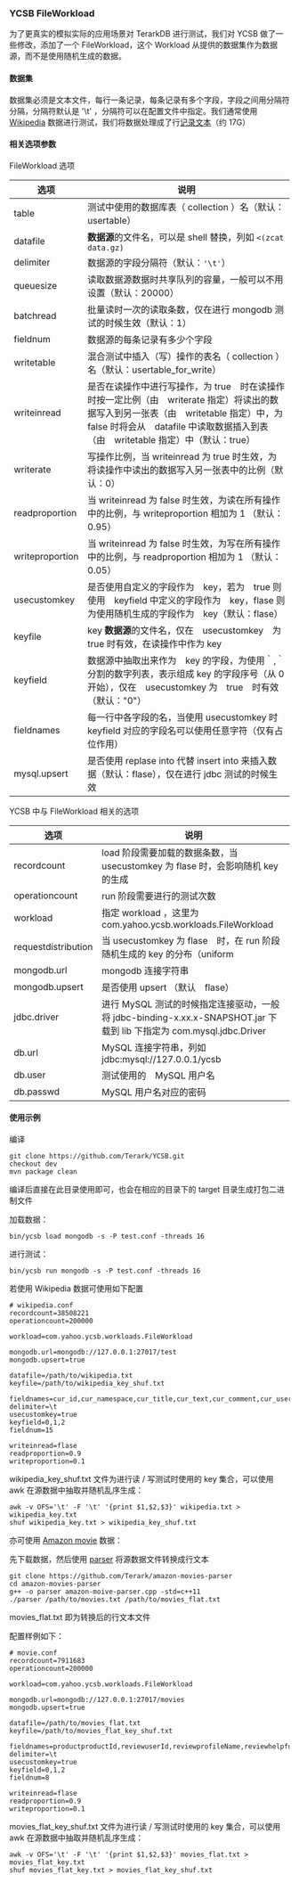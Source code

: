 ### YCSB FileWorkload

为了更真实的模拟实际的应用场景对 TerarkDB 进行测试，我们对 YCSB 做了一些修改，添加了一个 FileWorkload，这个 Workload 从提供的数据集作为数据源，而不是使用随机生成的数据。

#### 数据集
数据集必须是文本文件，每行一条记录，每条记录有多个字段，字段之间用分隔符分隔，分隔符默认是 '\t' ，分隔符可以在配置文件中指定。我们通常使用 [Wikipedia](https://dumps.wikimedia.org/backup-index.html) 数据进行测试，我们将数据处理成了行[记录文本](http://terark-downloads.oss-cn-qingdao.aliyuncs.com/attachments/wikipedia.txt.tar.xz)（约 17G）

#### 相关选项参数

FileWorkload 选项

| 选项 | 说明 |
| ----- | ----- |
| table | 测试中使用的数据库表（ collection ）名（默认：usertable） |
| datafile | **数据源**的文件名，可以是 shell 替换，列如 `<(zcat data.gz)` |
| delimiter | 数据源的字段分隔符（默认：`'\t'`） |
| queuesize | 读取数据源数据时共享队列的容量，一般可以不用设置（默认：20000） |
| batchread | 批量读时一次的读取条数，仅在进行 mongodb 测试的时候生效（默认：1） |
| fieldnum　| 数据源的每条记录有多少个字段　|
| writetable | 混合测试中插入（写）操作的表名（ collection ）名（默认：usertable_for_write） |
| writeinread | 是否在读操作中进行写操作，为 true　时在读操作时按一定比例（由　writerate 指定）将读出的数据写入到另一张表（由　writetable 指定）中，为 false 时将会从　datafile 中读取数据插入到表（由　writetable 指定）中（默认：true） |
| writerate | 写操作比例，当 writeinread 为 true 时生效，为将读操作中读出的数据写入另一张表中的比例（默认：0） |
| readproportion | 当 writeinread 为 false 时生效，为读在所有操作中的比例，与 writeproportion 相加为 1 （默认：0.95）|
| writeproportion | 当 writeinread 为 false 时生效，为写在所有操作中的比例，与 readproportion 相加为 1 （默认：0.05）|
| usecustomkey | 是否使用自定义的字段作为　key，若为　true 则使用　keyfield 中定义的字段作为　key，flase 则为使用随机生成的字段作为　key（默认：flase） |
| keyfile | key **数据源**的文件名，仅在　usecustomkey　为 true 时有效，在读操作中作为 key |
| keyfield | 数据源中抽取出来作为　key 的字段，为使用｀,｀分割的数字列表，表示组成 key 的字段序号（从 0　开始），仅在　usecustomkey 为　true　时有效（默认："0"） |
| fieldnames | 每一行中各字段的名，当使用 usecustomkey 时 keyfield 对应的字段名可以使用任意字符（仅有占位作用） |
| mysql.upsert | 是否使用 replase into 代替 insert into 来插入数据（默认：flase），仅在进行 jdbc 测试的时候生效 |


YCSB 中与 FileWorkload 相关的选项

| 选项 | 说明 |
| ----- | ----- |
| recordcount | load 阶段需要加载的数据条数，当 usecustomkey 为 flase 时，会影响随机 key 的生成 |
| operationcount | run 阶段需要进行的测试次数 |
| workload | 指定 workload ，这里为 com.yahoo.ycsb.workloads.FileWorkload |
| requestdistribution | 当 usecustomkey 为 flase　时，在 run 阶段随机生成的 key 的分布（uniform | zipfian）（默认：uniform ） |
| mongodb.url | mongodb 连接字符串 |
| mongodb.upsert | 是否使用 upsert （默认　flase）|
| jdbc.driver | 进行 MySQL 测试的时候指定连接驱动，一般将 jdbc-binding-x.xx.x-SNAPSHOT.jar 下载到 lib 下指定为 com.mysql.jdbc.Driver |
| db.url | MySQL 连接字符串，列如 jdbc:mysql://127.0.0.1/ycsb |
| db.user | 测试使用的　MySQL 用户名 |
| db.passwd | MySQL 用户名对应的密码 |


#### 使用示例

编译
```
git clone https://github.com/Terark/YCSB.git
checkout dev
mvn package clean
```

编译后直接在此目录使用即可，也会在相应的目录下的 target 目录生成打包二进制文件

加载数据：
```
bin/ycsb load mongodb -s -P test.conf -threads 16
```

进行测试：
```
bin/ycsb run mongodb -s -P test.conf -threads 16
```

若使用 Wikipedia 数据可使用如下配置

```
# wikipedia.conf
recordcount=38508221
operationcount=200000
 
workload=com.yahoo.ycsb.workloads.FileWorkload 
 
mongodb.url=mongodb://127.0.0.1:27017/test
mongodb.upsert=true
 
datafile=/path/to/wikipedia.txt
keyfile=/path/to/wikipedia_key_shuf.txt
 
fieldnames=cur_id,cur_namespace,cur_title,cur_text,cur_comment,cur_user,cur_user_text,cur_timestamp,cur_restrictions,cur_counter,cur_is_redirect,cur_minor_edit,cur_random,cur_touched,inverse_timestamp
delimiter=\t
usecustomkey=true
keyfield=0,1,2
fieldnum=15
 
writeinread=flase
readproportion=0.9
writeproportion=0.1
```

wikipedia_key_shuf.txt 文件为进行读 / 写测试时使用的 key 集合，可以使用 awk 在源数据中抽取并随机乱序生成：
```
awk -v OFS='\t' -F '\t' '{print $1,$2,$3}' wikipedia.txt > wikipedia_key.txt
shuf wikipedia_key.txt > wikipedia_key_shuf.txt
```


亦可使用 [Amazon movie](https://snap.stanford.edu/data/web-Movies.html) 数据：

先下载数据，然后使用 [parser](https://github.com/Terark/amazon-movies-parser.git) 将源数据文件转换成行文本
```
git clone https://github.com/Terark/amazon-movies-parser
cd amazon-movies-parser
g++ -o parser amazon-moive-parser.cpp -std=c++11
./parser /path/to/movies.txt /path/to/movies_flat.txt
```
movies_flat.txt 即为转换后的行文本文件

配置样例如下：
```
# movie.conf
recordcount=7911683
operationcount=200000
 
workload=com.yahoo.ycsb.workloads.FileWorkload
 
mongodb.url=mongodb://127.0.0.1:27017/movies
mongodb.upsert=true
 
datafile=/path/to/movies_flat.txt
keyfile=/path/to/movies_flat_key_shuf.txt
 
fieldnames=productproductId,reviewuserId,reviewprofileName,reviewhelpfulness,reviewscore,reviewtime,reviewsummary,reviewtext
delimiter=\t
usecustomkey=true
keyfield=0,1,2
fieldnum=8
 
writeinread=flase
readproportion=0.9
writeproportion=0.1
```

movies_flat_key_shuf.txt 文件为进行读 / 写测试时使用的 key 集合，可以使用 awk 在源数据中抽取并随机乱序生成：
```
awk -v OFS='\t' -F '\t' '{print $1,$2,$3}' movies_flat.txt > movies_flat_key.txt
shuf movies_flat_key.txt > movies_flat_key_shuf.txt
